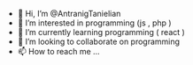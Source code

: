 - 👋 Hi, I’m @AntranigTanielian
- 👀 I’m interested in programming (js , php )
- 🌱 I’m currently learning programming ( react )
- 💞️ I’m looking to collaborate on programming
- 📫 How to reach me ...

<!---
AntranigTanielian/AntranigTanielian is a ✨ special ✨ repository because its `README.md` (this file) appears on your GitHub profile.
You can click the Preview link to take a look at your changes.
--->
